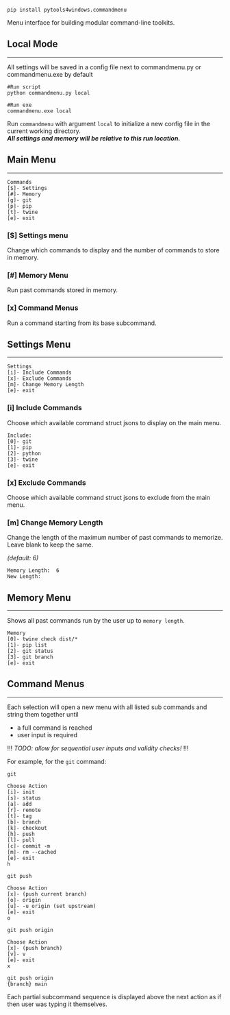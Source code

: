 ```
pip install pytools4windows.commandmenu
```

Menu interface for building modular command-line toolkits.

## Local Mode

------

All settings will be saved in a config file next to commandmenu.py or commandmenu.exe by default
```commandline
#Run script
python commandmenu.py local

#Run exe
commandmenu.exe local
```
Run `commandmenu` with argument `local` to initialize a new config file in the current working directory. \
***All settings and memory will be relative to this run location.***


## Main Menu

-------


```commandline
Commands
[$]- Settings
[#]- Memory
[g]- git
[p]- pip
[t]- twine
[e]- exit
```

### [$] Settings menu
Change which commands to display and the number of commands to store in memory.
### [#] Memory Menu
Run past commands stored in memory.
### [x] Command Menus
Run a command starting from its base subcommand.

## Settings Menu

--------

```commandline
Settings
[i]- Include Commands
[x]- Exclude Commands
[m]- Change Memory Length
[e]- exit
```

### [i] Include Commands 

Choose which available command struct jsons to display on the main menu.  
```
Include:
[0]- git
[1]- pip
[2]- python
[3]- twine
[e]- exit
```

### [x] Exclude Commands

Choose which available command struct jsons to exclude from the main menu.  


### [m] Change Memory Length

Change the length of the maximum number of past commands to memorize.  Leave blank to keep the same.

*(default: 6)*

```commandline
Memory Length:  6
New Length: 
```


## Memory Menu

---------

Shows all past commands run by the user up to `memory length`.  

```
Memory
[0]- twine check dist/*
[1]- pip list
[2]- git status
[3]- git branch
[e]- exit
```

## Command Menus

------------

Each selection will open a new menu with all listed sub commands and string them together until
* a full command is reached
* user input is required

!!! *TODO: allow for sequential user inputs and validity checks!* !!!

For example, for the `git` command:

```commandline
git

Choose Action
[i]- init
[s]- status
[a]- add
[r]- remote
[t]- tag
[b]- branch
[k]- checkout
[h]- push
[l]- pull
[c]- commit -m
[m]- rm --cached
[e]- exit
h
```

```commandline
git push

Choose Action
[x]- (push current branch)
[o]- origin
[u]- -u origin (set upstream)
[e]- exit
o
```

```commandline
git push origin

Choose Action
[x]- (push branch)
[v]- v
[e]- exit
x
```

```commandline
git push origin
{branch} main
```

Each partial subcommand sequence is displayed above the next action as if then user was typing it themselves.


